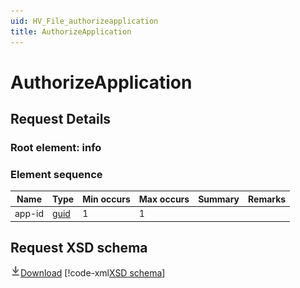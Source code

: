 ```yaml
---
uid: HV_File_authorizeapplication
title: AuthorizeApplication
---
```


# AuthorizeApplication

## Request Details

<a name='info'></a>

### Root element: info

### Element sequence

Name|Type|Min occurs|Max occurs|Summary|Remarks
---|---|---|---|---|---
app-id|[guid](xref:HV_File_types#guid)|1|1||

## Request XSD schema
[![Download](/healthvault/images/download.png)Download](../xsd/method-authorizeapplication.xsd)
[!code-xml[XSD schema](../xsd/method-authorizeapplication.xsd)]

